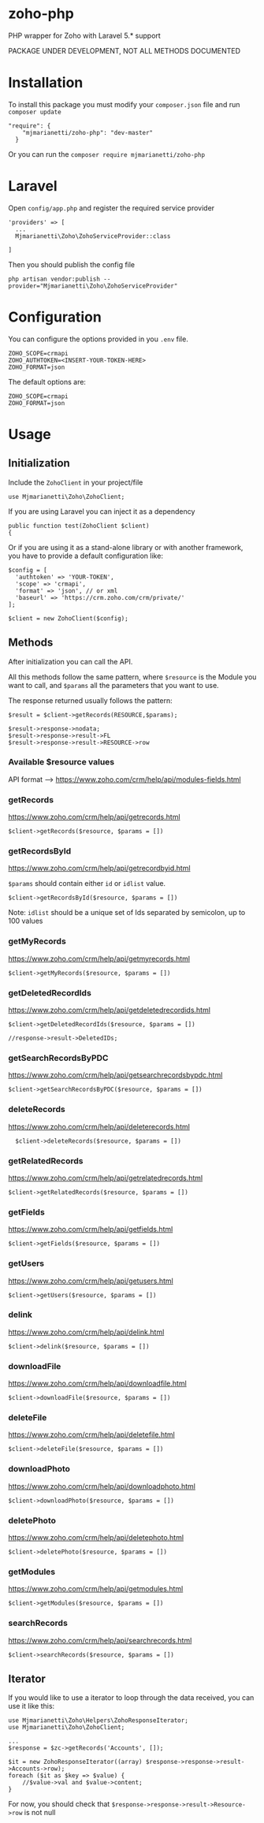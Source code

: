 # zoho-php
PHP wrapper for Zoho with Laravel 5.* support

PACKAGE UNDER DEVELOPMENT, NOT ALL METHODS DOCUMENTED

# Installation

To install this package you must modify your `composer.json` file and run `composer update`

    "require": {
        "mjmarianetti/zoho-php": "dev-master"
      }

Or you can run the `composer require mjmarianetti/zoho-php`

# Laravel

Open `config/app.php` and register the required service provider

    'providers' => [
      ...
      Mjmarianetti\Zoho\ZohoServiceProvider::class

    ]

Then you should publish the config file

    php artisan vendor:publish --provider="Mjmarianetti\Zoho\ZohoServiceProvider"


# Configuration

You can configure the options provided in you `.env` file.

    ZOHO_SCOPE=crmapi
    ZOHO_AUTHTOKEN=<INSERT-YOUR-TOKEN-HERE>
    ZOHO_FORMAT=json

The default options are:

    ZOHO_SCOPE=crmapi
    ZOHO_FORMAT=json

# Usage

## Initialization

Include the `ZohoClient` in your project/file

    use Mjmarianetti\Zoho\ZohoClient;

If you are using Laravel you can inject it as a dependency

    public function test(ZohoClient $client)
    {

Or if you are using it as a stand-alone library or with another framework, you have to provide a default configuration like:

    $config = [
      'authtoken' => 'YOUR-TOKEN',
      'scope' => 'crmapi',
      'format' => 'json', // or xml
      'baseurl' => 'https://crm.zoho.com/crm/private/'
    ];

    $client = new ZohoClient($config);

## Methods

After initialization you can call the API.

All this methods follow the same pattern, where `$resource` is the Module you want to call, and `$params` all the parameters that you want to use.

The response returned usually follows the pattern:

    $result = $client->getRecords(RESOURCE,$params);

    $result->response->nodata;
    $result->response->result->FL
    $result->response->result->RESOURCE->row

### Available $resource values

API format --> https://www.zoho.com/crm/help/api/modules-fields.html


### getRecords

https://www.zoho.com/crm/help/api/getrecords.html

    $client->getRecords($resource, $params = [])

### getRecordsById

https://www.zoho.com/crm/help/api/getrecordbyid.html

`$params` should contain either `id` or `idlist` value.

    $client->getRecordsById($resource, $params = [])


Note: `idlist` should be a unique set of Ids separated by semicolon, up to 100 values

### getMyRecords

https://www.zoho.com/crm/help/api/getmyrecords.html

    $client->getMyRecords($resource, $params = [])


### getDeletedRecordIds

https://www.zoho.com/crm/help/api/getdeletedrecordids.html

    $client->getDeletedRecordIds($resource, $params = [])

    //response->result->DeletedIDs;


### getSearchRecordsByPDC

https://www.zoho.com/crm/help/api/getsearchrecordsbypdc.html

    $client->getSearchRecordsByPDC($resource, $params = [])

### deleteRecords

https://www.zoho.com/crm/help/api/deleterecords.html

      $client->deleteRecords($resource, $params = [])

### getRelatedRecords

https://www.zoho.com/crm/help/api/getrelatedrecords.html

    $client->getRelatedRecords($resource, $params = [])

### getFields

https://www.zoho.com/crm/help/api/getfields.html

    $client->getFields($resource, $params = [])

### getUsers

https://www.zoho.com/crm/help/api/getusers.html

    $client->getUsers($resource, $params = [])


### delink

https://www.zoho.com/crm/help/api/delink.html

    $client->delink($resource, $params = [])


### downloadFile

https://www.zoho.com/crm/help/api/downloadfile.html

    $client->downloadFile($resource, $params = [])

### deleteFile

https://www.zoho.com/crm/help/api/deletefile.html

    $client->deleteFile($resource, $params = [])

### downloadPhoto

https://www.zoho.com/crm/help/api/downloadphoto.html

    $client->downloadPhoto($resource, $params = [])

### deletePhoto

https://www.zoho.com/crm/help/api/deletephoto.html

    $client->deletePhoto($resource, $params = [])

### getModules

https://www.zoho.com/crm/help/api/getmodules.html

    $client->getModules($resource, $params = [])

### searchRecords

https://www.zoho.com/crm/help/api/searchrecords.html

    $client->searchRecords($resource, $params = [])


## Iterator

If you would like to use a iterator to loop through the data received, you can use it like this:

    use Mjmarianetti\Zoho\Helpers\ZohoResponseIterator;
    use Mjmarianetti\Zoho\ZohoClient;

    ...
    $response = $zc->getRecords('Accounts', []);

    $it = new ZohoResponseIterator((array) $response->response->result->Accounts->row);
    foreach ($it as $key => $value) {
        //$value->val and $value->content;      
    }

For now, you should check that `$response->response->result->Resource->row` is not null
